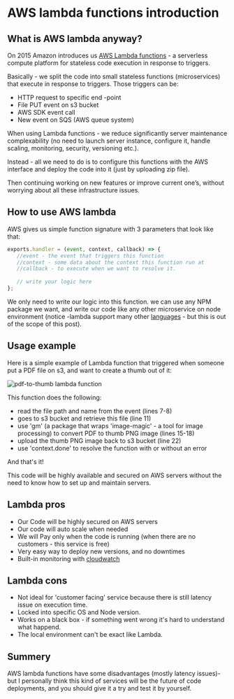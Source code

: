 # AWS lambda functions introduction

## What is AWS lambda anyway?
On 2015 Amazon introduces us [AWS Lambda functions](http://docs.aws.amazon.com/lambda/latest/dg/welcome.html) - a serverless compute platform for stateless code execution in response to triggers.


Basically - we split the code into small stateless functions (microservices) that execute in response to triggers. Those triggers can be:
- HTTP request to specific end -point
- File PUT event on s3 bucket
- AWS SDK event call
- New event on SQS (AWS queue system)


When using Lambda functions - we reduce significantly server maintenance complexability (no need to launch server instance, configure it, handle scaling, monitoring, security, versioning etc.).

Instead - all we need to do is to configure this functions with the AWS interface and deploy the code into it (just by uploading zip file).


Then continuing working on new features or improve current one’s, without worrying about all these infrastructure issues.

## How to use AWS lambda

 AWS gives us simple function signature with 3 parameters that look like that:
 
 ```javascript
 exports.handler = (event, context, callback) => {
    //event - the event that triggers this function
    //context - some data about the context this function run at
    //callback - to execute when we want to resolve it.
    
    // write your logic here
 };
 ```
We only need to write our logic into this function. we can use any NPM package we want, and write our code like any other microservice on node environment (notice -lambda support many other [languages](http://docs.aws.amazon.com/lambda/latest/dg/current-supported-versions.html) - but this is out of the scope of this post).


## Usage example
Here is a simple example of Lambda function that triggered when someone put a PDF file on s3, and want to create a thumb out of it:

![pdf-to-thumb lambda function](http://rawdata.adicarmel.com.s3.amazonaws.com/tmp/lambda-pdf-to-thumb.png)


This function does the following:
- read the file path and name from the event (lines 7-8)
- goes to s3 bucket and retrieve this file (line 11)
- use 'gm' (a package that wraps 'image-magic' - a tool for image processing) to convert PDF to thumb PNG image (lines 15-18)
- upload the thumb PNG image back to s3 bucket (line 22)
- use 'context.done' to resolve the function with or without an error

And that's it! 

This code will be highly available and secured on AWS servers without the need to know how to set up and maintain servers.

## Lambda pros

- Our Code will be highly secured on AWS servers
- Our code will auto scale when needed
- We will Pay only when the code is running (when there are no customers - this service is free)
- Very easy way to deploy new versions, and no downtimes
- Built-in monitoring with [cloudwatch](https://aws.amazon.com/cloudwatch/)

## Lambda cons
- Not ideal for 'customer facing' service because there is still latency issue on execution time.
- Locked into specific OS and Node version.
- Works on a black box - if something went wrong it's hard to understand what happend.
- The local environment can't be exact like Lambda.

## Summery
AWS lambda functions have some disadvantages (mostly latency issues)- but I personally think this kind of services will be the future of code deployments, and you should give it a try and test it by yourself.

